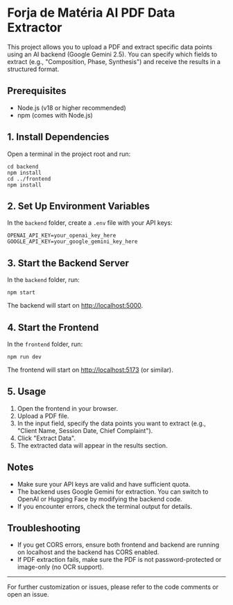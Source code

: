 # Forja de Matéria AI PDF Data Extractor

This project allows you to upload a PDF and extract specific data points using an AI backend (Google Gemini 2.5). You can specify which fields to extract (e.g., "Composition, Phase, Synthesis") and receive the results in a structured format.

## Prerequisites

- Node.js (v18 or higher recommended)
- npm (comes with Node.js)

## 1. Install Dependencies

Open a terminal in the project root and run:

```
cd backend
npm install
cd ../frontend
npm install
```

## 2. Set Up Environment Variables

In the `backend` folder, create a `.env` file with your API keys:

```
OPENAI_API_KEY=your_openai_key_here
GOOGLE_API_KEY=your_google_gemini_key_here
```

## 3. Start the Backend Server

In the `backend` folder, run:

```
npm start
```

The backend will start on [http://localhost:5000](http://localhost:5000).

## 4. Start the Frontend

In the `frontend` folder, run:

```
npm run dev
```

The frontend will start on [http://localhost:5173](http://localhost:5173) (or similar).

## 5. Usage

1. Open the frontend in your browser.
2. Upload a PDF file.
3. In the input field, specify the data points you want to extract (e.g., "Client Name, Session Date, Chief Complaint").
4. Click "Extract Data".
5. The extracted data will appear in the results section.

## Notes
- Make sure your API keys are valid and have sufficient quota.
- The backend uses Google Gemini for extraction. You can switch to OpenAI or Hugging Face by modifying the backend code.
- If you encounter errors, check the terminal output for details.

## Troubleshooting
- If you get CORS errors, ensure both frontend and backend are running on localhost and the backend has CORS enabled.
- If PDF extraction fails, make sure the PDF is not password-protected or image-only (no OCR support).

---

For further customization or issues, please refer to the code comments or open an issue.
